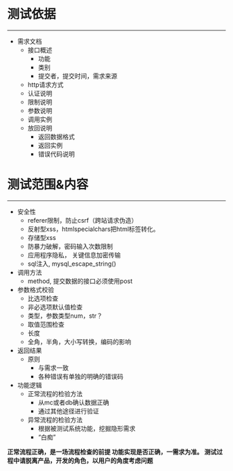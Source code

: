 # 测试依据
***
* 需求文档
    * 接口概述
        * 功能
        * 类别
        * 提交者，提交时间，需求来源
    * http请求方式
    * 认证说明
    * 限制说明
    * 参数说明
    * 调用实例
    * 放回说明
        * 返回数据格式
        * 返回实例
        * 错误代码说明

# 测试范围&内容
***
* 安全性
    * referer限制，防止csrf（跨站请求伪造）
    * 反射型xss，htmlspecialchars把html标签转化。
    * 存储型xss
    * 防暴力破解，密码输入次数限制
    * 应用程序隐私， 关键信息加密传输
    * sql注入, mysql_escape_string()
* 调用方法
    * method, 提交数据的接口必须使用post
* 参数格式校验
    * 比选项检查
    * 非必选项默认值检查
    * 类型，参数类型num，str？
    * 取值范围检查
    * 长度
    * 全角，半角，大小写转换，编码的影响
* 返回结果
    * 原则
        * 与需求一致
        * 各种错误有单独的明确的错误码
* 功能逻辑
    * 正常流程的检验方法
        * 从mc或者db确认数据正确
        * 通过其他途径进行验证
    * 异常流程的检验方法
        * 根据被测试系统功能，挖掘隐形需求
        * “白痴”
        
**正常流程正确，是一场流程检查的前提
功能实现是否正确，一需求为准。
测试过程中请脱离产品，开发的角色，以用户的角度考虑问题**
